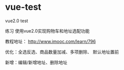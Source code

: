# vue-test
vue2.0 test

练习 使用vue2.0实现购物车和地址选配功能

教程地址： http://www.imooc.com/learn/796

优化：全选反选、商品数量加减、多项删除、 默认地址置前

新增：编辑/新增地址、删除地址
